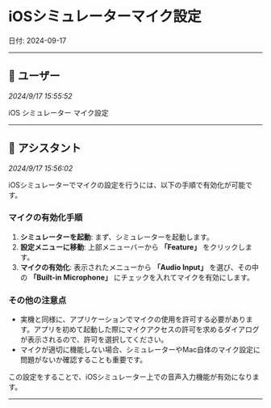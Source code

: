 # iOSシミュレーターマイク設定

日付: 2024-09-17

---

## 👤 ユーザー
*2024/9/17 15:55:52*

iOS シミュレーター マイク設定

---

## 🤖 アシスタント
*2024/9/17 15:56:02*

iOSシミュレーターでマイクの設定を行うには、以下の手順で有効化が可能です。

### マイクの有効化手順
1. **シミュレーターを起動**: まず、シミュレーターを起動します。
2. **設定メニューに移動**: 上部メニューバーから **「Feature」** をクリックします。
3. **マイクの有効化**: 表示されたメニューから **「Audio Input」** を選び、その中の **「Built-in Microphone」** にチェックを入れてマイクを有効にします。

### その他の注意点
- 実機と同様に、アプリケーションでマイクの使用を許可する必要があります。アプリを初めて起動した際にマイクアクセスの許可を求めるダイアログが表示されるので、許可を選択してください。
- マイクが適切に機能しない場合、シミュレーターやMac自体のマイク設定に問題がないか確認することも重要です。

この設定をすることで、iOSシミュレーター上での音声入力機能が有効になります。

---
